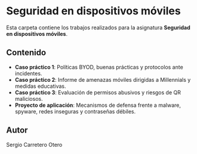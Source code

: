 # Seguridad en dispositivos móviles

Esta carpeta contiene los trabajos realizados para la asignatura **Seguridad en dispositivos móviles**.

## Contenido

- **Caso práctico 1**: Políticas BYOD, buenas prácticas y protocolos ante incidentes.
- **Caso práctico 2**: Informe de amenazas móviles dirigidas a Millennials y medidas educativas.
- **Caso práctico 3**: Evaluación de permisos abusivos y riesgos de QR maliciosos.
- **Proyecto de aplicación**: Mecanismos de defensa frente a malware, spyware, redes inseguras y contraseñas débiles.

## Autor
Sergio Carretero Otero